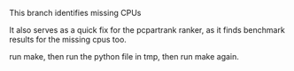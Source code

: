 This branch identifies missing CPUs

It also serves as a quick fix for the pcpartrank ranker, as it finds benchmark results for the missing cpus too.

run make, then run the python file in tmp, then run make again.